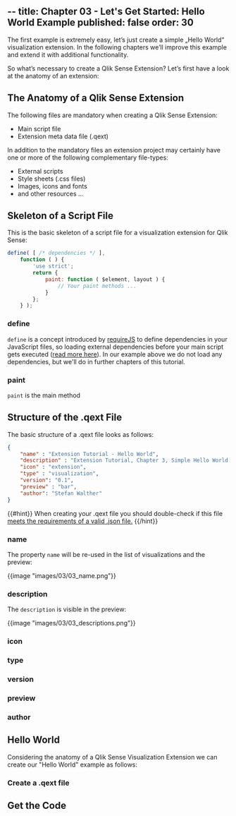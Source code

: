 --
title: Chapter 03 - Let's Get Started: Hello World Example
published: false
order: 30
--

The first example is extremely easy, let’s just create a simple „Hello World“ visualization extension. In the following chapters we’ll improve this example and extend it with additional functionality.

So what’s necessary to create a Qlik Sense Extension? Let’s first have a look at the anatomy of an extension:

## The Anatomy of a Qlik Sense Extension
The following files are mandatory when creating a Qlik Sense Extension:

* Main script file
* Extension meta data file (.qext)

In addition to the mandatory files an extension project may certainly have one or more of the following complementary file-types:
* External scripts
* Style sheets (.css files)
* Images, icons and fonts
* and other resources ...

## Skeleton of a Script File

This is the basic skeleton of a script file for a visualization extension for Qlik Sense:

``` javascript
define( [ /* dependencies */ ],
	function ( ) {
		'use strict';
		return {
			paint: function ( $element, layout ) {
				// Your paint methods ...				
			}
		};
	} );
```

### define
`define` is a concept introduced by [requireJS](http://requirejs.org/) to define dependencies in your JavaScript files, so loading external dependencies before your main script gets executed ([read more here](http://requirejs.org/docs/api.html#defsimple)).
In our example above we do not load any dependencies, but we'll do in further chapters of this tutorial.

### paint
`paint` is the main method

## Structure of the .qext File

The basic structure of a .qext file looks as follows:

```json
{
	"name" : "Extension Tutorial - Hello World",
	"description" : "Extension Tutorial, Chapter 3, Simple Hello World.",
	"icon" : "extension",
	"type" : "visualization",
	"version": "0.1",
	"preview" : "bar",
	"author": "Stefan Walther"
}
```

{{#hint}}
When creating your .qext file you should double-check if this file [meets the requirements of a valid .json file.](http://jsonlint.com/)
{{/hint}}

### name

The property `name` will be re-used in the list of visualizations and the preview:

{{image "images/03/03_name.png"}}

### description

The `description` is visible in the preview:

{{image "images/03/03_descriptions.png"}}

### icon


### type

### version

### preview

### author

## Hello World
Considering the anatomy of a Qlik Sense Visualization Extension we can create our "Hello World" example as follows:

### Create a .qext file


## Get the Code
